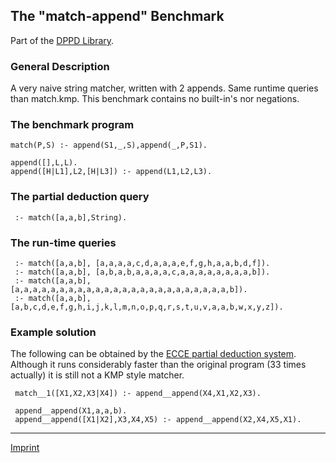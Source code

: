 The "match-append" Benchmark
----------------------------

Part of the [DPPD Library](../dppd.html).

### General Description

A very naive string matcher, written with 2 appends. Same runtime
queries than match.kmp. This benchmark contains no built-in's nor
negations.

### The benchmark program

    match(P,S) :- append(S1,_,S),append(_,P,S1).

    append([],L,L).
    append([H|L1],L2,[H|L3]) :- append(L1,L2,L3).

### The partial deduction query

     :- match([a,a,b],String).

### The run-time queries

     :- match([a,a,b], [a,a,a,a,c,d,a,a,a,e,f,g,h,a,a,b,d,f]).
     :- match([a,a,b], [a,b,a,b,a,a,a,a,c,a,a,a,a,a,a,a,a,b]).
     :- match([a,a,b], [a,a,a,a,a,a,a,a,a,a,a,a,a,a,a,a,a,a,a,a,a,a,a,a,b]).
     :- match([a,a,b], [a,b,c,d,e,f,g,h,i,j,k,l,m,n,o,p,q,r,s,t,u,v,a,a,b,w,x,y,z]).

### Example solution

The following can be obtained by the [ECCE partial deduction
system](/~mal/systems/ecce.html). Although it runs considerably faster
than the original program (33 times actually) it is still not a KMP
style matcher.

     match__1([X1,X2,X3|X4]) :- append__append(X4,X1,X2,X3).

     append__append(X1,a,a,b).
     append__append([X1|X2],X3,X4,X5) :- append__append(X2,X4,X5,X1).

------------------------------------------------------------------------

[Imprint](http://www.stups.uni-duesseldorf.de/w/Imprint)
